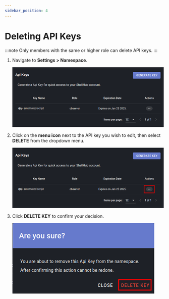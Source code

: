 ```yaml
---
sidebar_position: 4
---
```


# Deleting API Keys

:::note
Only members with the same or higher role can delete API keys.
:::

1. Navigate to **Settings > Namespace**.

   ![](/img/api-keys/table.png)

2. Click on the **menu icon** next to the API key you wish to edit, then select
   **DELETE** from the dropdown menu.

   ![](/img/api-keys/table-with-menu-red-square.png)

3. Click **DELETE KEY** to confirm your decision.

   ![](/img/api-keys/delete-with-red-square.png)
